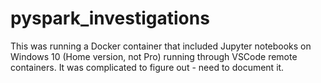 # pyspark_investigations

This was running a Docker container that included Jupyter notebooks on Windows 10 (Home version, not Pro) running through VSCode remote containers.  It was complicated to figure out - need to document it.
